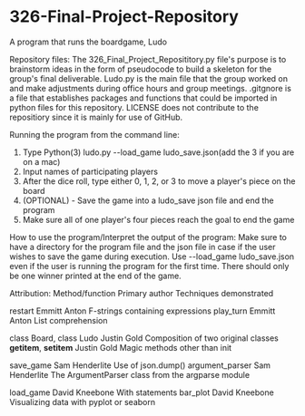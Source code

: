 # 326-Final-Project-Repository
A program that runs the boardgame, Ludo

Repository files:
The 326_Final_Project_Reposititory.py file's purpose is to brainstorm ideas in the form of pseudocode to build a skeleton for the group's final deliverable.
Ludo.py is the main file that the group worked on and make adjustments during office hours and group meetings.
.gitgnore is a file that establishes packages and functions that could be imported in python files for this repository.
LICENSE does not contribute to the repositiory since it is mainly for use of GitHub.

Running the program from the command line:
1. Type Python(3) ludo.py --load_game ludo_save.json(add the 3 if you are on a mac)
2. Input names of participating players
3. After the dice roll, type either 0, 1, 2, or 3 to move a player's piece on the board
4. (OPTIONAL) - Save the game into a ludo_save json file and end the program
5. Make sure all of one player's four pieces reach the goal to end the game

How to use the program/Interpret the output of the program:
Make sure to have a directory for the program file and the json file in case if the user wishes to save the game during execution.
Use --load_game ludo_save.json even if the user is running the program for the first time.
There should only be one winner printed at the end of the game.

Attribution:
Method/function            Primary author      Techniques demonstrated

restart                    Emmitt Anton        F-strings containing expressions
play_turn                  Emmitt Anton        List comprehension 


class Board, class Ludo    Justin Gold         Composition of two original classes 
__getitem__, __setitem__   Justin Gold         Magic methods other than init


save_game                  Sam Henderlite      Use of json.dump()
argument_parser            Sam Henderlite      The ArgumentParser class from the argparse module


load_game                  David Kneebone      With statements
bar_plot                   David Kneebone      Visualizing data with pyplot or seaborn

